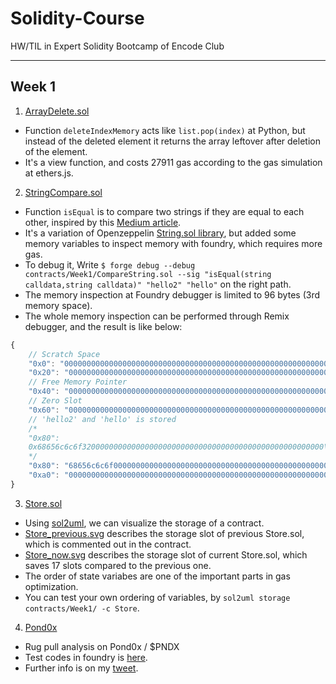 # Solidity-Course
HW/TIL in Expert Solidity Bootcamp of Encode Club

---

## Week 1
1. [ArrayDelete.sol](./Week1/ArrayDelete.sol)

- Function `deleteIndexMemory` acts like `list.pop(index)` at Python, but instead of the deleted element it returns the array leftover after deletion of the element.
- It's a view function, and costs 27911 gas according to the gas simulation at ethers.js.

2. [StringCompare.sol](./Week1/CompareString.sol)

- Function `isEqual` is to compare two strings if they are equal to each other, inspired by this [Medium article](https://earlz.medium.com/the-faults-and-shortcomings-of-the-evm-bde4d09b8b6a).
- It's a variation of Openzeppelin [String.sol library](https://github.com/OpenZeppelin/openzeppelin-contracts/blob/7222a31d548695998a475c9661fa159ef45a0e88/contracts/utils/Strings.sol#L90), but added some memory variables to inspect memory with foundry, which requires more gas.
- To debug it, Write `$ forge debug --debug contracts/Week1/CompareString.sol --sig "isEqual(string calldata,string calldata)" "hello2" "hello"` on the right path.
- The memory inspection at Foundry debugger is limited to 96 bytes (3rd memory space).
- The whole memory inspection can be performed through Remix debugger, and the result is like below:
```Javascript
{
    // Scratch Space
    "0x0": "0000000000000000000000000000000000000000000000000000000000000000",
    "0x20": "0000000000000000000000000000000000000000000000000000000000000000",
    // Free Memory Pointer
    "0x40": "0000000000000000000000000000000000000000000000000000000000000080",
    // Zero Slot
    "0x60": "0000000000000000000000000000000000000000000000000000000000000000",
    // 'hello2' and 'hello' is stored
    /*
    "0x80":
    0x68656c6c6f320000000000000000000000000000000000000000000000000000\thello2??????????????????????????
    */
    "0x80": "68656c6c6f000000000000000000000000000000000000000000000000000000\thello???????????????????????????",
    "0xa0": "0000000000000000000000000000000000000000000000000000000000000000\t????????????????????????????????"
}
``` 

3. [Store.sol](./Week1/Store.sol)

- Using [sol2uml](https://github.com/naddison36/sol2uml), we can visualize the storage of a contract. 
- [Store_previous.svg](./Week1/Store_previous.svg) describes the storage slot of previous Store.sol, which is commented out in the contract.
- [Store_now.svg](./Week1/Store_now.svg) describes the storage slot of current Store.sol, which saves 17 slots compared to the previous one.
- The order of state variabes are one of the important parts in gas optimization.
- You can test your own ordering of variables, by `sol2uml storage contracts/Week1/ -c Store`.

4. [Pond0x](./Week1/Pond0x.sol)

- Rug pull analysis on Pond0x / $PNDX
- Test codes in foundry is [here](../test/foundry-test/Pond0x.t.sol).
- Further info is on my [tweet](https://twitter.com/StackDigest/status/1685264826766131202?s=20).